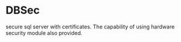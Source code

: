 # DBSec
secure sql server with certificates. The capability of using hardware security module also provided. 
